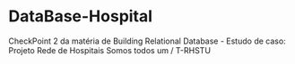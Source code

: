 # DataBase-Hospital
CheckPoint 2 da matéria de Building Relational Database - Estudo de caso:  Projeto Rede de Hospitais Somos todos um /  T-RHSTU
